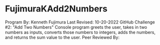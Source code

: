 # FujimuraKAdd2Numbers
Program By: Kenneth Fujimura
Last Revised: 10-20-2022
GitHub Challenge #2: "Add Two Numbers"
Console program greets the user, takes in two numbers as inputs, converts those numbers to integers, adds the numbers, and returns the sum value to the user.
Peer Reviewed By: 